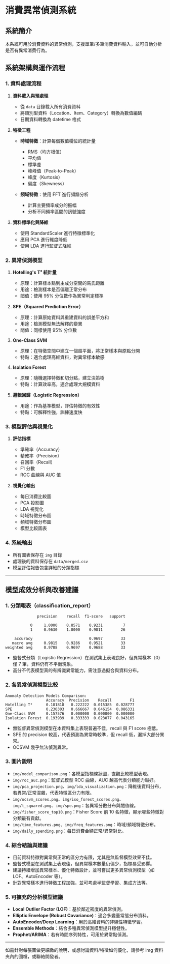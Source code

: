 # 消費異常偵測系統

## 系統簡介
本系統可用於消費資料的異常偵測，支援單筆/多筆消費資料輸入，並可自動分析是否有異常消費行為。

## 系統架構與運作流程

### 1. 資料處理流程
1. **資料載入與預處理**
   - 從 `data` 目錄載入所有消費資料
   - 將類別型資料（Location、Item、Category）轉換為數值編碼
   - 日期資料轉換為 datetime 格式

2. **特徵工程**
   - **時域特徵**：計算每個數值欄位的統計量
     - RMS（均方根值）
     - 平均值
     - 標準差
     - 峰峰值（Peak-to-Peak）
     - 峰度（Kurtosis）
     - 偏度（Skewness）
   
   - **頻域特徵**：使用 FFT 進行頻譜分析
     - 計算主要頻率成分的振幅
     - 分析不同頻率區間的訊號強度

3. **資料標準化與降維**
   - 使用 StandardScaler 進行特徵標準化
   - 應用 PCA 進行維度降低
   - 使用 LDA 進行監督式降維

### 2. 異常偵測模型

1. **Hotelling's T² 統計量**
   - 原理：計算樣本點到主成分空間的馬氏距離
   - 用途：檢測樣本是否偏離正常分布
   - 閾值：使用 95% 分位數作為異常判定標準

2. **SPE（Squared Prediction Error）**
   - 原理：計算原始資料與重建資料的誤差平方和
   - 用途：檢測模型無法解釋的變異
   - 閾值：同樣使用 95% 分位數

3. **One-Class SVM**
   - 原理：在特徵空間中建立一個超平面，將正常樣本與原點分開
   - 特點：適合處理高維資料，對異常樣本敏感

4. **Isolation Forest**
   - 原理：隨機選擇特徵和切分點，建立決策樹
   - 特點：計算效率高，適合處理大規模資料

5. **邏輯回歸（Logistic Regression）**
   - 用途：作為基準模型，評估特徵的有效性
   - 特點：可解釋性強，訓練速度快

### 3. 模型評估與視覺化

1. **評估指標**
   - 準確率（Accuracy）
   - 精確率（Precision）
   - 召回率（Recall）
   - F1 分數
   - ROC 曲線與 AUC 值

2. **視覺化輸出**
   - 每日消費比較圖
   - PCA 投影圖
   - LDA 視覺化
   - 時域特徵分布圖
   - 頻域特徵分布圖
   - 模型比較圖表

### 4. 系統輸出
- 所有圖表保存在 `img` 目錄
- 處理後的資料保存在 `data/merged.csv`
- 模型評估報告包含詳細的分類指標

---

## 模型成效分析與改善建議

### 1. 分類報表（classification_report）

```
              precision    recall  f1-score   support

           0     1.0000    0.8571    0.9231         7
           1     0.9630    1.0000    0.9811        26

    accuracy                         0.9697        33
   macro avg     0.9815    0.9286    0.9521        33
weighted avg     0.9708    0.9697    0.9688        33
```

- 監督式分類（Logistic Regression）在測試集上表現良好，但異常樣本（0）僅 7 筆，資料仍有不平衡現象。
- 高分不代表模型真的有辨識異常能力，需注意過擬合與資料分布。

### 2. 各異常偵測模型比較

```
Anomaly Detection Models Comparison:
                  Accuracy  Precision    Recall        F1
Hotelling T²      0.181818   0.222222  0.015385  0.028777
SPE               0.230303   0.666667  0.046154  0.086331
One-Class SVM     0.157576   0.000000  0.000000  0.000000
Isolation Forest  0.193939   0.333333  0.023077  0.043165
```
- 無監督異常偵測模型在本資料集上表現普遍不佳，recall 與 F1 score 極低。
- SPE 的 precision 較高，代表預測為異常時較準，但 recall 低，漏掉大部分異常。
- OCSVM 幾乎無法偵測異常。

### 3. 圖片說明
- `img/model_comparison.png`：各模型指標條狀圖，直觀比較模型表現。
- `img/roc_auc.png`：監督式模型 ROC 曲線，AUC 越高代表分類能力越好。
- `img/pca_projection.png`、`img/lda_visualization.png`：降維後資料分布，若異常/正常混雜，代表特徵區分力有限。
- `img/ocsvm_scores.png`、`img/iso_forest_scores.png`、`img/t_squared.png`、`img/spe.png`：各異常分數分布與閾值線。
- `img/fisher_score_top10.png`：Fisher Score 前 10 名特徵，顯示哪些特徵對分類最有貢獻。
- `img/time_features.png`、`img/freq_features.png`：時域/頻域特徵分布。
- `img/daily_spending.png`：每日消費金額正常/異常對比。

### 4. 綜合結論與建議
- 目前資料特徵對異常與正常的區分力有限，尤其是無監督模型效果不佳。
- 監督式模型在測試集上表現佳，但異常樣本數量仍偏少，指標易受影響。
- 建議持續增加異常樣本、優化特徵設計，並可嘗試更多異常偵測模型（如 LOF、AutoEncoder 等）。
- 針對異常樣本進行特徵工程加強，並可考慮半監督學習、集成方法等。

### 5. 可擴充的分析模型建議
- **Local Outlier Factor (LOF)**：基於鄰近密度的異常偵測。
- **Elliptic Envelope (Robust Covariance)**：適合多變量常態分布資料。
- **AutoEncoder/Deep Learning**：用於高維資料的非線性特徵學習。
- **Ensemble Methods**：結合多種異常偵測模型提升穩健性。
- **Prophet/ARIMA**：若有時間序列特性，可用於異常點偵測。

---

如需針對每張圖做更細緻的說明，或想討論資料/特徵如何優化，請參考 img 資料夾內的圖檔，或聯絡開發者。 